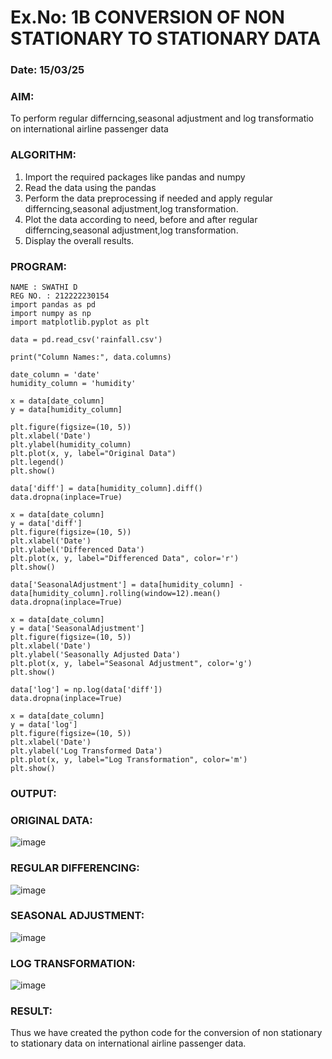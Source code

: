 # Ex.No: 1B                     CONVERSION OF NON STATIONARY TO STATIONARY DATA
### Date: 15/03/25

### AIM:
To perform regular differncing,seasonal adjustment and log transformatio on international airline passenger data
### ALGORITHM:
1. Import the required packages like pandas and numpy
2. Read the data using the pandas
3. Perform the data preprocessing if needed and apply regular differncing,seasonal adjustment,log transformation.
4. Plot the data according to need, before and after regular differncing,seasonal adjustment,log transformation.
5. Display the overall results.
### PROGRAM:
```
NAME : SWATHI D
REG NO. : 212222230154
import pandas as pd
import numpy as np
import matplotlib.pyplot as plt

data = pd.read_csv('rainfall.csv')

print("Column Names:", data.columns)

date_column = 'date'
humidity_column = 'humidity'

x = data[date_column]
y = data[humidity_column]

plt.figure(figsize=(10, 5))
plt.xlabel('Date')
plt.ylabel(humidity_column)
plt.plot(x, y, label="Original Data")
plt.legend()
plt.show()

data['diff'] = data[humidity_column].diff()
data.dropna(inplace=True)

x = data[date_column]
y = data['diff']
plt.figure(figsize=(10, 5))
plt.xlabel('Date')
plt.ylabel('Differenced Data')
plt.plot(x, y, label="Differenced Data", color='r')
plt.show()

data['SeasonalAdjustment'] = data[humidity_column] - data[humidity_column].rolling(window=12).mean()
data.dropna(inplace=True)

x = data[date_column]
y = data['SeasonalAdjustment']
plt.figure(figsize=(10, 5))
plt.xlabel('Date')
plt.ylabel('Seasonally Adjusted Data')
plt.plot(x, y, label="Seasonal Adjustment", color='g')
plt.show()

data['log'] = np.log(data['diff'])
data.dropna(inplace=True)

x = data[date_column]
y = data['log']
plt.figure(figsize=(10, 5))
plt.xlabel('Date')
plt.ylabel('Log Transformed Data')
plt.plot(x, y, label="Log Transformation", color='m')
plt.show()
```



### OUTPUT:

### ORIGINAL DATA:
![image](https://github.com/user-attachments/assets/e3ec87e1-e085-4927-bff4-261836846926)


### REGULAR DIFFERENCING:
![image](https://github.com/user-attachments/assets/f4d6639d-eed0-462c-9431-02a99811b135)



### SEASONAL ADJUSTMENT:
![image](https://github.com/user-attachments/assets/e8b953c7-0bc7-4f9b-a82c-5fb9eb91e649)


### LOG TRANSFORMATION:
![image](https://github.com/user-attachments/assets/17984345-a337-4e1d-b95c-be0f8bae3b27)


### RESULT:
Thus we have created the python code for the conversion of non stationary to stationary data on international airline passenger
data.
